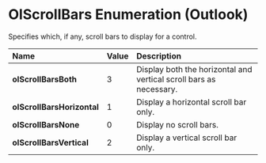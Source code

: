 
# OlScrollBars Enumeration (Outlook)

Specifies which, if any, scroll bars to display for a control.



|**Name**|**Value**|**Description**|
|:-----|:-----|:-----|
| **olScrollBarsBoth**|3|Display both the horizontal and vertical scroll bars as necessary.|
| **olScrollBarsHorizontal**|1|Display a horizontal scroll bar only.|
| **olScrollBarsNone**|0|Display no scroll bars.|
| **olScrollBarsVertical**|2|Display a vertical scroll bar only.|
